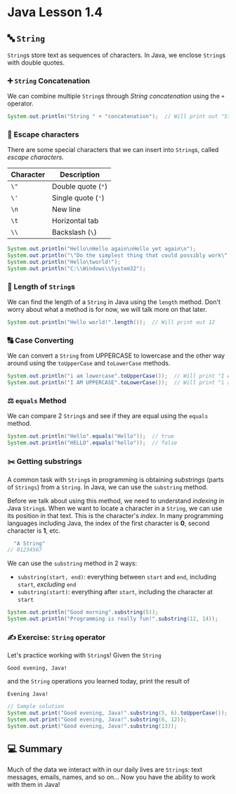 # **Java Lesson 1.4**

## 🔤 `String`

`String`s store text as sequences of characters. In Java, we enclose `String`s with double quotes.

### ➕ `String` Concatenation

We can combine multiple `String`s through *String concatenation* using the `+` operator.

```java
System.out.println("String " + "concatenation");  // Will print out "String concatenation"
```

### 🔡 Escape characters

There are some special characters that we can insert into `String`s, called *escape characters*.

| Character | Description        |
|-----------|--------------------|
| `\"`      | Double quote (`"`) |
| `\'`      | Single quote (`'`) |
| `\n`      | New line           |
| `\t`      | Horizontal tab     |
| `\\`      | Backslash (`\`)    |

```java
System.out.println("Hello\nHello again\nHello yet again\n");
System.out.println("\"Do the simplest thing that could possibly work\" - Kent Beck");
System.out.println("Hello\tworld!");
System.out.println("C:\\Windows\\System32");
```

### 📏 Length of `String`s

We can find the length of a `String` in Java using the `length` method. Don't worry about what a method is for now, we will talk more on that later.

```java
System.out.println("Hello world!".length());  // Will print out 12
```

### 🔠 Case Converting

We can convert a `String` from UPPERCASE to lowercase and the other way around using the `toUpperCase` and `toLowerCase` methods.

```java
System.out.println("i am lowercase".toUpperCase());  // Will print "I AM LOWERCASE"
System.out.println("I AM UPPERCASE".toLowerCase());  // Will print "i am uppercase"
```

### ⚖️ `equals` Method

We can compare 2 `String`s and see if they are equal using the `equals` method.

```java
System.out.println("Hello".equals("Hello"));  // true
System.out.println("HELLO".equals("hello"));  // false
```

### ✂️ Getting substrings

A common task with `String`s in programming is obtaining *substrings* (parts of `Strings`) from a `String`. In Java, we can use the `substring` method.

Before we talk about using this method, we need to understand *indexing* in Java `String`s. When we want to locate a character in a `String`, we can use its position in that text. This is the character's *index*. In many programming languages including Java, the index of the first character is **0**, second character is **1**, etc.

```java
  "A String"
// 01234567
```

We can use the `substring` method in 2 ways:

* `substring(start, end)`: everything between `start` and `end`, including `start`, *excluding* `end`
* `substring(start)`: everything after `start`, including the character at `start`

```java
System.out.println("Good morning".substring(5));
System.out.println("Programming is really fun!".substring(12, 14));
```

### ✍ Exercise: `String` operator

Let's practice working with `String`s! Given the `String`

`Good evening, Java!`

and the `String` operations you learned today, print the result of

`Evening Java!`

```java
// Sample solution
System.out.print("Good evening, Java!".substring(5, 6).toUpperCase());
System.out.print("Good evening, Java!".substring(6, 12));
System.out.print("Good evening, Java!".substring(13));
```

## 💻 Summary

Much of the data we interact with in our daily lives are `String`s: text messages, emails, names, and so on... Now you have the ability to work with them in Java!
